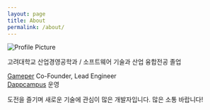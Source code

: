 ```yaml
---
layout: page
title: About
permalink: /about/
---
```


<img src="{{ site.baseurl }}/assets/cory.jpg" title="Profile Picture" class="profile">

고려대학교 산업경영공학과 / 소프트웨어 기술과 산업 융합전공 졸업

[Gameper](https://gameper.io/) Co-Founder, Lead Engineer<br>
[Dappcampus](https://www.youtube.com/channel/UCvF95zGgUlY2G6Lkb1GO-fw) 운영

도전을 즐기며 새로운 기술에 관심이 많은 개발자입니다. 많은 소통 바랍니다!
